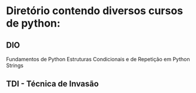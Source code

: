 # Diretório contendo diversos cursos de python:
## DIO
Fundamentos de Python
Estruturas Condicionais e de Repetição em Python
Strings

## TDI - Técnica de Invasão 


